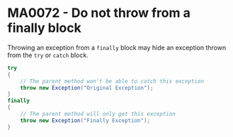 # MA0072 - Do not throw from a finally block

Throwing an exception from a `finally` block may hide an exception thrown from the `try` or `catch` block.

````c#
try
{
    // The parent method won't be able to catch this exception
    throw new Exception("Original Exception");
}
finally
{
    // The parent method will only get this exception
    throw new Exception("Finally Exception");
}
````
